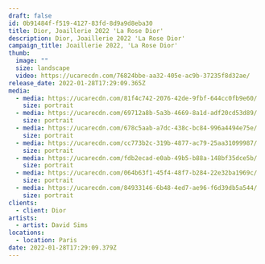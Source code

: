 ```yaml
---
draft: false
id: 0b91484f-f519-4127-83fd-8d9a9d8eba30
title: Dior, Joaillerie 2022 'La Rose Dior'
description: Dior, Joaillerie 2022 'La Rose Dior'
campaign_title: Joaillerie 2022, 'La Rose Dior'
thumb:
  image: ""
  size: landscape
  video: https://ucarecdn.com/76824bbe-aa32-405e-ac9b-37235f8d32ae/
release_date: 2022-01-28T17:29:09.365Z
media:
  - media: https://ucarecdn.com/81f4c742-2076-42de-9fbf-644cc0fb9e60/
    size: portrait
  - media: https://ucarecdn.com/69712a8b-5a3b-4669-8a1d-adf20cd53d89/
    size: portrait
  - media: https://ucarecdn.com/678c5aab-a7dc-438c-bc84-996a4494e75e/
    size: portrait
  - media: https://ucarecdn.com/cc773b2c-319b-4877-ac79-25aa31099987/
    size: portrait
  - media: https://ucarecdn.com/fdb2ecad-e0ab-49b5-b88a-148bf35dce5b/
    size: portrait
  - media: https://ucarecdn.com/064b63f1-45f4-48f7-b284-22e32ba1969c/
    size: portrait
  - media: https://ucarecdn.com/84933146-6b48-4ed7-ae96-f6d39db5a544/
    size: portrait
clients:
  - client: Dior
artists:
  - artist: David Sims
locations:
  - location: Paris
date: 2022-01-28T17:29:09.379Z
---
```

